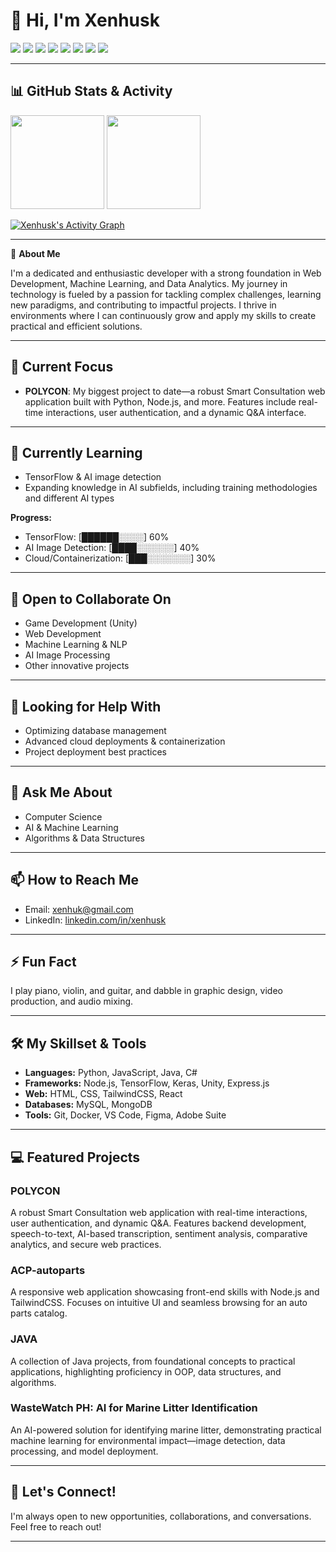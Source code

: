 # 👋 Hi, I'm Xenhusk

<!-- Badges / Tags -->
<p align="left">
  <img src="https://img.shields.io/badge/Python-3776AB?style=for-the-badge&logo=python&logoColor=white"/>
  <img src="https://img.shields.io/badge/JavaScript-F7DF1E?style=for-the-badge&logo=javascript&logoColor=black"/>
  <img src="https://img.shields.io/badge/Node.js-339933?style=for-the-badge&logo=nodedotjs&logoColor=white"/>
  <img src="https://img.shields.io/badge/TensorFlow-FF6F00?style=for-the-badge&logo=tensorflow&logoColor=white"/>
  <img src="https://img.shields.io/badge/Unity-100000?style=for-the-badge&logo=unity&logoColor=white"/>
  <img src="https://img.shields.io/badge/React-20232A?style=for-the-badge&logo=react&logoColor=61DAFB"/>
  <img src="https://img.shields.io/badge/TailwindCSS-38B2AC?style=for-the-badge&logo=tailwind-css&logoColor=white"/>
  <img src="https://img.shields.io/badge/Docker-2496ED?style=for-the-badge&logo=docker&logoColor=white"/>
</p>

---

## 📊 GitHub Stats & Activity

<p align="left">
  <img src="https://github-readme-stats.vercel.app/api?username=xenhusk&show_icons=true&theme=radical" height="150"/>
  <img src="https://github-readme-streak-stats.herokuapp.com/?user=xenhusk&theme=radical" height="150"/>
</p>

[![Xenhusk's Activity Graph](https://github-readme-activity-graph.vercel.app/graph?username=xenhusk&theme=radical)](https://github.com/xenhusk)

---

🚀 **About Me**

I'm a dedicated and enthusiastic developer with a strong foundation in Web Development, Machine Learning, and Data Analytics. My journey in technology is fueled by a passion for tackling complex challenges, learning new paradigms, and contributing to impactful projects. I thrive in environments where I can continuously grow and apply my skills to create practical and efficient solutions.

---

## 🔭 Current Focus

- **POLYCON**: My biggest project to date—a robust Smart Consultation web application built with Python, Node.js, and more. Features include real-time interactions, user authentication, and a dynamic Q&A interface.

---

## 🌱 Currently Learning

- TensorFlow & AI image detection
- Expanding knowledge in AI subfields, including training methodologies and different AI types

**Progress:**

- TensorFlow: [██████░░░░] 60%
- AI Image Detection: [████░░░░░░] 40%
- Cloud/Containerization: [███░░░░░░░] 30%

---

## 👯 Open to Collaborate On

- Game Development (Unity)
- Web Development
- Machine Learning & NLP
- AI Image Processing
- Other innovative projects

---

## 🤔 Looking for Help With

- Optimizing database management
- Advanced cloud deployments & containerization
- Project deployment best practices

---

## 💬 Ask Me About

- Computer Science
- AI & Machine Learning
- Algorithms & Data Structures

---

## 📫 How to Reach Me

- Email: [xenhuk@gmail.com](mailto:xenhuk@gmail.com)
- LinkedIn: [linkedin.com/in/xenhusk](https://www.linkedin.com/in/xenhusk/)

---

## ⚡ Fun Fact

I play piano, violin, and guitar, and dabble in graphic design, video production, and audio mixing.

---

## 🛠️ My Skillset & Tools

- **Languages:** Python, JavaScript, Java, C#
- **Frameworks:** Node.js, TensorFlow, Keras, Unity, Express.js
- **Web:** HTML, CSS, TailwindCSS, React
- **Databases:** MySQL, MongoDB
- **Tools:** Git, Docker, VS Code, Figma, Adobe Suite

---

## 💻 Featured Projects

### POLYCON
A robust Smart Consultation web application with real-time interactions, user authentication, and dynamic Q&A. Features backend development, speech-to-text, AI-based transcription, sentiment analysis, comparative analytics, and secure web practices.

### ACP-autoparts
A responsive web application showcasing front-end skills with Node.js and TailwindCSS. Focuses on intuitive UI and seamless browsing for an auto parts catalog.

### JAVA
A collection of Java projects, from foundational concepts to practical applications, highlighting proficiency in OOP, data structures, and algorithms.

### WasteWatch PH: AI for Marine Litter Identification
An AI-powered solution for identifying marine litter, demonstrating practical machine learning for environmental impact—image detection, data processing, and model deployment.

---

## 🤝 Let's Connect!

I'm always open to new opportunities, collaborations, and conversations. Feel free to reach out!

---
